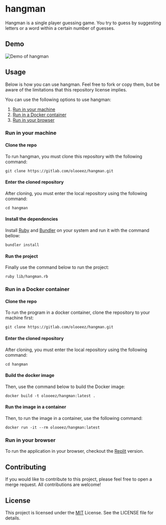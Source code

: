 # hangman

Hangman is a single player guessing game. You try to guess by suggesting letters or a word within a certain number of guesses.

## Demo

![Demo of hangman](https://gitlab.com/olooeez/hangman/-/raw/main/img/demo.png)

## Usage

Below is how you can use hangman. Feel free to fork or copy them, but be aware of the limitations that this repository license implies.

You can use the following options to use hangman:

1. [Run in your machine](#run-in-your-machine)
2. [Run in a Docker container](#run-in-a-docker-container)
3. [Run in your browser](#run-in-your-browser)

### Run in your machine

#### Clone the repo

To run hangman, you must clone this repository with the following command:

```
git clone https://gitlab.com/olooeez/hangman.git
```

#### Enter the cloned repository

After cloning, you must enter the local repository using the following command:

```
cd hangman
```

#### Install the dependencies

Install [Ruby](https://www.ruby-lang.org) and [Bundler](https://bundler.io/) on your system and run it with the command bellow:

```
bundler install
```

#### Run the project

Finally use the command below to run the project:

```
ruby lib/hangman.rb
```

### Run in a Docker container

#### Clone the repo

To run the program in a docker container, clone the repository to your machine first:

```
git clone https://gitlab.com/olooeez/hangman.git
```

#### Enter the cloned repository

After cloning, you must enter the local repository using the following command:

```
cd hangman
```

#### Build the docker image

Then, use the command below to build the Docker image:

```
docker build -t olooeez/hangman:latest .
```

#### Run the image in a container

Then, to run the image in a container, use the following command:

```
docker run -it --rm olooeez/hangman:latest
```

### Run in your browser

To run the application in your browser, checkout the [Replit](https://replit.com/@olooeez/hangman) version.


## Contributing

If you would like to contribute to this project, please feel free to open a merge request. All contributions are welcome!

## License

This project is licensed under the [MIT](https://gitlab.com/olooeez/hangman/-/blob/main/LICENSE) License. See the LICENSE file for details.
